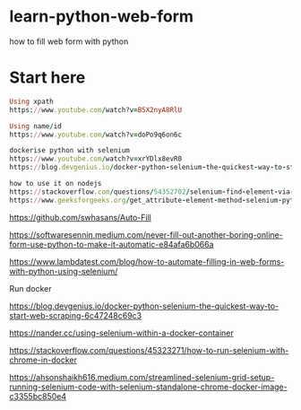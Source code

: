 # learn-python-web-form
how to fill web form with python

# Start here
```ruby
Using xpath
https://www.youtube.com/watch?v=B5X2nyA8RlU

Using name/id
https://www.youtube.com/watch?v=doPo9q6on6c

dockerise python with selenium
https://www.youtube.com/watch?v=xrYDlx8evR0
https://blog.devgenius.io/docker-python-selenium-the-quickest-way-to-start-web-scraping-6c47248c69c3

how to use it on nodejs
https://stackoverflow.com/questions/54352702/selenium-find-element-via-data-qa-attribute
https://www.geeksforgeeks.org/get_attribute-element-method-selenium-python/
```
https://github.com/swhasans/Auto-Fill

https://softwaresennin.medium.com/never-fill-out-another-boring-online-form-use-python-to-make-it-automatic-e84afa6b066a

https://www.lambdatest.com/blog/how-to-automate-filling-in-web-forms-with-python-using-selenium/

Run docker

https://blog.devgenius.io/docker-python-selenium-the-quickest-way-to-start-web-scraping-6c47248c69c3

https://nander.cc/using-selenium-within-a-docker-container

https://stackoverflow.com/questions/45323271/how-to-run-selenium-with-chrome-in-docker

https://ahsonshaikh616.medium.com/streamlined-selenium-grid-setup-running-selenium-code-with-selenium-standalone-chrome-docker-image-c3355bc850e4
